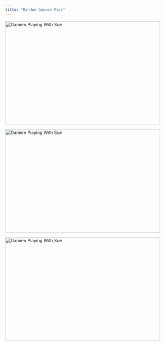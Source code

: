 ```yaml
---
title: "Random Damien Pics"
---
```

<p><a href="https://www.flickr.com/photos/lemon/1951476757/" class="tt-flickr"><img src="https://farm3.static.flickr.com/2378/1951476757_df72af04eb.jpg" alt="Damien Playing With Sue" width="500" height="334" border="0" /></a></p>
<p><a href="https://www.flickr.com/photos/lemon/1952267264/" class="tt-flickr"><img src="https://farm3.static.flickr.com/2294/1952267264_d07b418f7b.jpg" alt="Damien Playing With Sue" width="500" height="334" border="0" /></a></p>
<p><a href="https://www.flickr.com/photos/lemon/1951418973/" class="tt-flickr"><img src="https://farm3.static.flickr.com/2312/1951418973_3e8d5de9f4.jpg" alt="Damien Playing With Sue" width="500" height="334" border="0" /></a></p>
